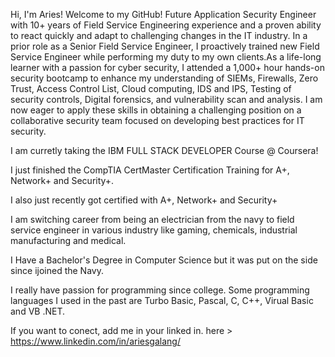 Hi, I'm  Aries! Welcome to my GitHub!
Future Application Security Engineer with 10+ years of Field Service Engineering experience and a proven ability to react quickly and adapt to challenging changes in the IT industry. In a prior role as a Senior Field Service Engineer, I proactively trained new Field Service Engineer while performing my duty to my own clients.As a life-long learner with a passion for cyber security, I attended a 1,000+ hour hands-on security bootcamp to enhance my understanding of SIEMs, Firewalls, Zero Trust, Access Control List, Cloud computing, IDS and IPS, Testing of security controls, Digital forensics, and vulnerability scan and analysis. I am now eager to apply these skills in obtaining a challenging position on a collaborative security team focused on developing best practices for IT security.

I am curretly taking the IBM FULL STACK DEVELOPER Course @ Coursera! 

I just finished the CompTIA CertMaster Certification Training for A+, Network+ and Security+. 

I also just recently got certified with A+, Network+ and Security+

I am switching career from being an electrician from the navy to field service engineer in various industry like gaming, chemicals, industrial manufacturing and medical.

I Have a Bachelor's Degree in Computer Science but it was put on the side since ijoined the Navy.

I really have passion for programming since college. Some programming languages I used in the past are Turbo Basic, Pascal, C, C++, Virual Basic and VB .NET.

If you want to conect, add me in your linked in. here > https://www.linkedin.com/in/ariesgalang/
